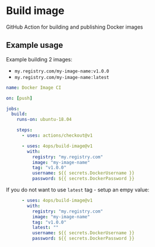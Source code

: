 # Build image

GitHub Action for building and publishing Docker images

## Example usage

Example building 2 images:

- `my.registry.com/my-image-name:v1.0.0`
- `my.registry.com/my-image-name:latest`

```yaml
name: Docker Image CI

on: [push]

jobs:
  build:
    runs-on: ubuntu-18.04

    steps:
      - uses: actions/checkout@v1

      - uses: 4ops/build-image@v1
        with:
          registry: "my.registry.com"
          image: "my-image-name"
          tag: "v1.0.0"
          username: ${{ secrets.DockerUsername }}
          password: ${{ secrets.DockerPassword }}
```

If you do not want to use `latest` tag - setup an empy value:

```yaml
      - uses: 4ops/build-image@v1
        with:
          registry: "my.registry.com"
          image: "my-image-name"
          tag: "v1.0.0"
          latest: ""
          username: ${{ secrets.DockerUsername }}
          password: ${{ secrets.DockerPassword }}
```
